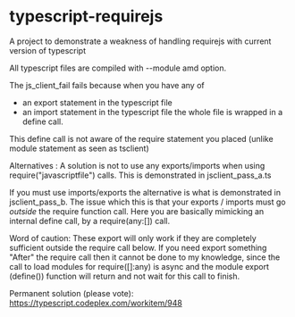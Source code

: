 typescript-requirejs
====================

A project to demonstrate a weakness of handling requirejs with current version of typescript

All typescript files are compiled with --module amd option.

The js_client_fail fails because when you have any of
- an export statement in the typescript file
- an import statement in the typescript file
the whole file is wrapped in a define call.

This define call is not aware of the require statement you placed (unlike module statement as seen as tsclient)

Alternatives :
A solution is not to use any exports/imports when using require("javascriptfile") calls.
This is demonstrated in jsclient_pass_a.ts

If you must use imports/exports the alternative is what is demonstrated in jsclient_pass_b.
The issue which this is that your exports / imports must go *outside* the require function call.
Here you are basically mimicking an internal define call, by a require(any:[]) call.

Word of caution: These export will only work if they are completely sufficient outside the require call below.
If you need export something "After" the require call then it cannot be done to my knowledge,
since the call to load modules for require([]:any) is async and the module export (define()) function
will return and not wait for this call to finish.

Permanent solution (please vote): 
https://typescript.codeplex.com/workitem/948
